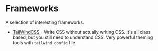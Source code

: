 # Frameworks

A selection of interesting frameworks.

- [TailWindCSS](https://tailwindcss.com/) - Write CSS without actually writing CSS. It's all class based, but you still need to understand CSS. Very powerful theming tools with `tailwind.config` file.
